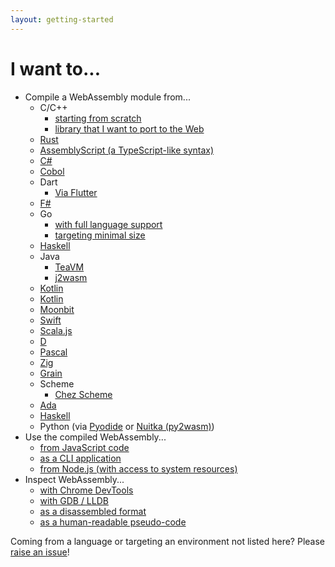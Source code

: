 ```yaml
---
layout: getting-started
---
```


# I want to...

- Compile a WebAssembly module from...
  - C/C++
    - [starting from scratch](https://developer.mozilla.org/en-US/docs/WebAssembly/C_to_wasm)
    - [library that I want to port to the Web](https://developer.mozilla.org/en-US/docs/WebAssembly/existing_C_to_wasm)
  - [Rust](https://developer.mozilla.org/en-US/docs/WebAssembly/Rust_to_wasm)
  - [AssemblyScript (a TypeScript-like syntax)](https://assemblyscript.org/introduction.html)
  - [C#](https://learn.microsoft.com/en-us/aspnet/core/blazor/tutorials)
  - [Cobol](https://github.com/cloudflare/cobweb)
  - Dart
    - [Via Flutter](https://flutter.dev/wasm)
  - [F#](https://fsbolero.io/docs/)
  - Go
    - [with full language support](https://go.dev/wiki/WebAssembly#getting-started)
    - [targeting minimal size](https://tinygo.org/docs/guides/webassembly/)
  - [Haskell](https://asterius.netlify.app/)
  - Java
    - [TeaVM](https://teavm.org)
    - [j2wasm](https://github.com/google/j2cl/blob/master/docs/getting-started-j2wasm.md)
  - [Kotlin](https://kotlinlang.org/docs/reference/native-overview.html)
  - [Kotlin](https://kotl.in/wasm)
  - [Moonbit](https://www.moonbitlang.com/)
  - [Swift](https://swiftwasm.org/)
  - [Scala.js](https://www.scala-js.org/doc/project/webassembly.html)
  - [D](https://wiki.dlang.org/Generating_WebAssembly_with_LDC)
  - [Pascal](https://wiki.freepascal.org/WebAssembly/Compiler)
  - [Zig](https://ziglang.org/documentation/master/#WebAssembly)
  - [Grain](https://grain-lang.org/docs/)
  - Scheme
      - [Chez Scheme](https://github.com/racket/ChezScheme)
  - [Ada](https://github.com/godunko/adawebpack)
  - [Haskell](https://ghc.gitlab.haskell.org/ghc/doc/users_guide/wasm.html)
  - Python (via [Pyodide](https://pyodide.org/en/stable/) or [Nuitka (py2wasm)](https://github.com/wasmerio/py2wasm))
- Use the compiled WebAssembly...
  - [from JavaScript code](https://developer.mozilla.org/en-US/docs/WebAssembly/Loading_and_running)
  - [as a CLI application](https://github.com/bytecodealliance/wasmtime/blob/master/docs/WASI-tutorial.md)
  - [from Node.js (with access to system resources)](https://nodejs.org/api/wasi.html)
- Inspect WebAssembly...
  - [with Chrome DevTools](https://developers.google.com/web/updates/2020/12/webassembly)
  - [with GDB / LLDB](https://hacks.mozilla.org/2019/09/debugging-webassembly-outside-of-the-browser/)
  - [as a disassembled format](https://github.com/WebAssembly/wabt#running-wasm2wat)
  - [as a human-readable pseudo-code](https://v8.dev/blog/wasm-decompile)

Coming from a language or targeting an environment not listed here? Please [raise an issue](https://github.com/WebAssembly/website)!
